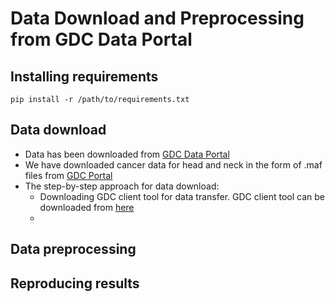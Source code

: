# Data Download and Preprocessing from GDC Data Portal

## Installing requirements

```
pip install -r /path/to/requirements.txt
```

## Data download
- Data has been downloaded from [GDC Data Portal](https://portal.gdc.cancer.gov/)
- We have downloaded cancer data for head and neck in the form of .maf files from [GDC Portal](https://portal.gdc.cancer.gov/)
- The step-by-step approach for data download:
  - Downloading GDC client tool for data transfer. GDC client tool can be downloaded from [here]()
  - 
## Data preprocessing

## Reproducing results

